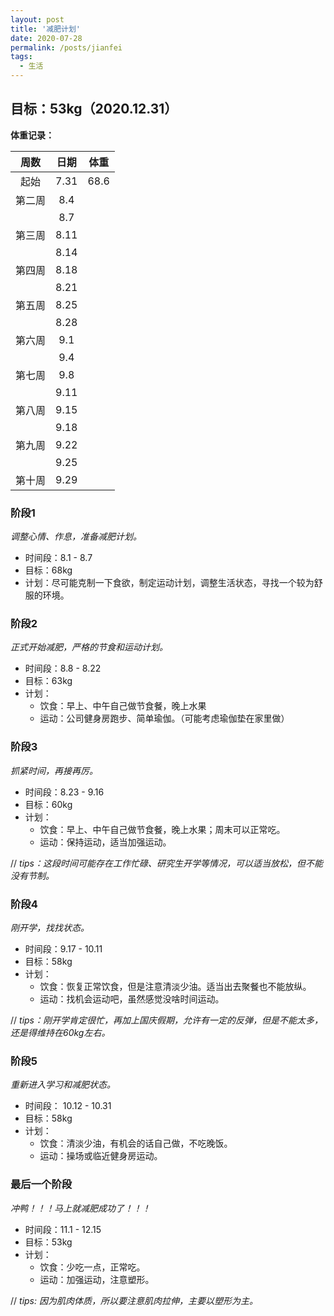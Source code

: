 ```yaml
---
layout: post
title: '减肥计划'
date: 2020-07-28
permalink: /posts/jianfei
tags:
  - 生活
---
```




## 目标：53kg（2020.12.31）

**体重记录：** 

|  周数  | 日期 | 体重 |
| :----: | :--: | :--: |
|  起始  | 7.31 | 68.6 |
| 第二周 | 8.4  |      |
|        | 8.7  |      |
| 第三周 | 8.11 |      |
|        | 8.14 |      |
| 第四周 | 8.18 |      |
|        | 8.21 |      |
| 第五周 | 8.25 |      |
|        | 8.28 |      |
| 第六周 | 9.1  |      |
|        | 9.4  |      |
| 第七周 | 9.8  |      |
|        | 9.11 |      |
| 第八周 | 9.15 |      |
|        | 9.18 |      |
| 第九周 | 9.22 |      |
|        | 9.25 |      |
| 第十周 | 9.29 |      |



### 阶段1

*调整心情、作息，准备减肥计划。*

- 时间段：8.1 - 8.7
- 目标：68kg
- 计划：尽可能克制一下食欲，制定运动计划，调整生活状态，寻找一个较为舒服的环境。



### 阶段2

*正式开始减肥，严格的节食和运动计划。*

- 时间段：8.8 - 8.22
- 目标：63kg
- 计划：
  - 饮食：早上、中午自己做节食餐，晚上水果
  - 运动：公司健身房跑步、简单瑜伽。（可能考虑瑜伽垫在家里做）



### 阶段3

*抓紧时间，再接再厉。*

- 时间段：8.23 - 9.16
- 目标：60kg
- 计划：
  - 饮食：早上、中午自己做节食餐，晚上水果；周末可以正常吃。
  - 运动：保持运动，适当加强运动。

// *tips：这段时间可能存在工作忙碌、研究生开学等情况，可以适当放松，但不能没有节制。*



### 阶段4

*刚开学，找找状态。*

- 时间段：9.17 - 10.11
- 目标：58kg
- 计划：
  - 饮食：恢复正常饮食，但是注意清淡少油。适当出去聚餐也不能放纵。
  - 运动：找机会运动吧，虽然感觉没啥时间运动。

// *tips：刚开学肯定很忙，再加上国庆假期，允许有一定的反弹，但是不能太多，还是得维持在60kg左右。*



### 阶段5

*重新进入学习和减肥状态。*

- 时间段： 10.12 - 10.31
- 目标：58kg
- 计划：
  - 饮食：清淡少油，有机会的话自己做，不吃晚饭。
  - 运动：操场或临近健身房运动。



### 最后一个阶段

*冲鸭！！！马上就减肥成功了！！！*

- 时间段：11.1 - 12.15
- 目标：53kg
- 计划：
  - 饮食：少吃一点，正常吃。
  - 运动：加强运动，注意塑形。

// *tips: 因为肌肉体质，所以要注意肌肉拉伸，主要以塑形为主。*


